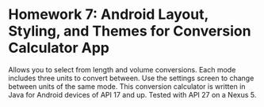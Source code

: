 # Homework 7: Android Layout, Styling, and Themes for Conversion Calculator App
Allows you to select from length and volume conversions. Each mode includes three units to convert between. Use the settings screen to change between units of the same mode.
This conversion calculator is written in Java for Android devices of API 17 and up. Tested with API 27 on a Nexus 5.
